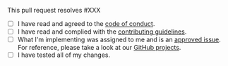 This pull request resolves #XXX

 - [ ] I have read and agreed to the [code of conduct](https://github.com/movie-web/movie-web/blob/dev/.github/CODE_OF_CONDUCT.md).
 - [ ] I have read and complied with the [contributing guidelines](https://github.com/movie-web/movie-web/blob/dev/.github/CONTRIBUTING.md).
 - [ ] What I'm implementing was assigned to me and is an [approved issue](https://github.com/movie-web/movie-web/issues?q=is%3Aopen+is%3Aissue+label%3Aapproved). For reference, please take a look at our [GitHub projects](https://github.com/movie-web/movie-web/projects).
 - [ ] I have tested all of my changes.
